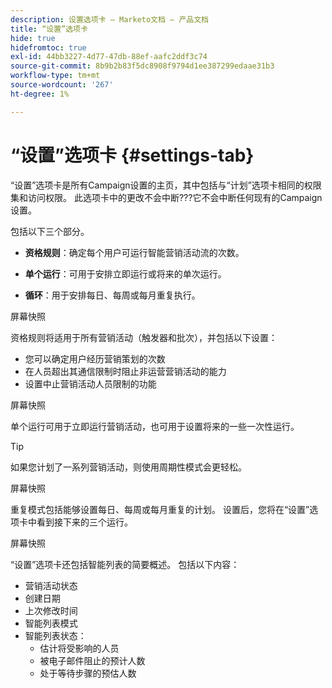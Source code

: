 ```yaml
---
description: 设置选项卡 — Marketo文档 — 产品文档
title: “设置”选项卡
hide: true
hidefromtoc: true
exl-id: 44bb3227-4d77-47db-88ef-aafc2ddf3c74
source-git-commit: 8b9b2b83f5dc8908f9794d1ee387299edaae31b3
workflow-type: tm+mt
source-wordcount: '267'
ht-degree: 1%

---
```


# “设置”选项卡 {#settings-tab}

“设置”选项卡是所有Campaign设置的主页，其中包括与“计划”选项卡相同的权限集和访问权限。 此选项卡中的更改不会中断???它不会中断任何现有的Campaign设置。

包括以下三个部分。

* **资格规则**：确定每个用户可运行智能营销活动流的次数。

* **单个运行**：可用于安排立即运行或将来的单次运行。

* **循环**：用于安排每日、每周或每月重复执行。

屏幕快照

资格规则将适用于所有营销活动（触发器和批次），并包括以下设置：

* 您可以确定用户经历营销策划的次数
* 在人员超出其通信限制时阻止非运营营销活动的能力
* 设置中止营销活动人员限制的功能

屏幕快照

单个运行可用于立即运行营销活动，也可用于设置将来的一些一次性运行。

>[!TIP]
>
>如果您计划了一系列营销活动，则使用周期性模式会更轻松。

屏幕快照

重复模式包括能够设置每日、每周或每月重复的计划。 设置后，您将在“设置”选项卡中看到接下来的三个运行。

屏幕快照

“设置”选项卡还包括智能列表的简要概述。 包括以下内容：

* 营销活动状态
* 创建日期
* 上次修改时间
* 智能列表模式
* 智能列表状态：
   * 估计将受影响的人员
   * 被电子邮件阻止的预计人数
   * 处于等待步骤的预估人数
